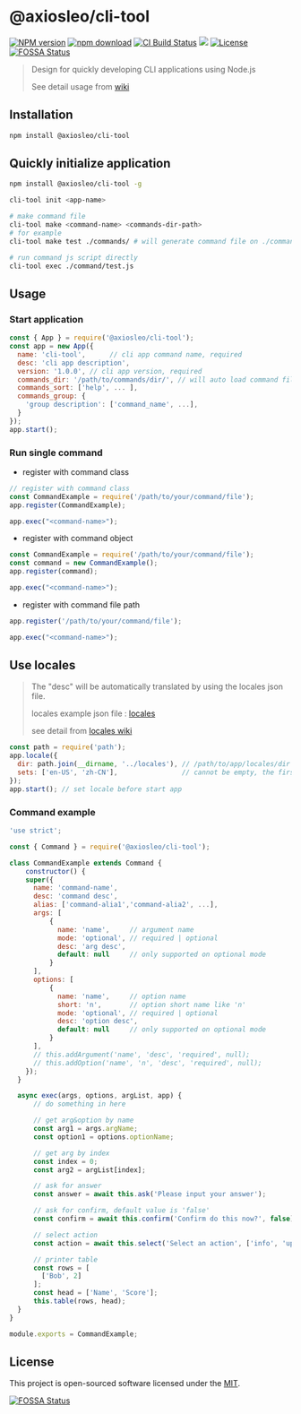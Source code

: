 # @axiosleo/cli-tool

[![NPM version](https://img.shields.io/npm/v/@axiosleo/cli-tool.svg?style=flat-square)](https://npmjs.org/package/@axiosleo/cli-tool)
[![npm download](https://img.shields.io/npm/dm/@axiosleo/cli-tool.svg?style=flat-square)](https://npmjs.org/package/@axiosleo/cli-tool)
[![CI Build Status](https://github.com/AxiosCros/node-cli/actions/workflows/ci.yml/badge.svg)](https://github.com/AxiosCros/node-cli/actions/workflows/ci.yml)
[![](https://codecov.io/gh/AxiosCros/node-cli/branch/master/graph/badge.svg)](https://codecov.io/gh/AxiosCros/node-cli)
[![License](https://img.shields.io/github/license/AxiosCros/node-cli?color=%234bc524)](LICENSE)
[![FOSSA Status](https://app.fossa.com/api/projects/git%2Bgithub.com%2FAxiosCros%2Fnode-cli.svg?type=shield)](https://app.fossa.com/projects/git%2Bgithub.com%2FAxiosCros%2Fnode-cli/refs/branch/master)

> Design for quickly developing CLI applications using Node.js
>
> See detail usage from [wiki](https://github.com/AxiosCros/node-cli/wiki)

## Installation

```bash
npm install @axiosleo/cli-tool
```

## Quickly initialize application

```bash
npm install @axiosleo/cli-tool -g

cli-tool init <app-name>

# make command file
cli-tool make <command-name> <commands-dir-path>
# for example
cli-tool make test ./commands/ # will generate command file on ./commands/test.js

# run command js script directly
cli-tool exec ./command/test.js
```

## Usage

### Start application

```js
const { App } = require('@axiosleo/cli-tool');
const app = new App({
  name: 'cli-tool',      // cli app command name, required
  desc: 'cli app description',
  version: '1.0.0', // cli app version, required
  commands_dir: '/path/to/commands/dir/', // will auto load command files
  commands_sort: ['help', ... ],
  commands_group: {
    'group description': ['command_name', ...],
  }
});
app.start();
```

### Run single command

- register with command class

```js
// register with command class
const CommandExample = require('/path/to/your/command/file');
app.register(CommandExample);

app.exec("<command-name>");
```

- register with command object

```js
const CommandExample = require('/path/to/your/command/file');
const command = new CommandExample();
app.register(command);

app.exec("<command-name>");
```

- register with command file path

```js
app.register('/path/to/your/command/file');

app.exec("<command-name>");
```

## Use locales

> The "desc" will be automatically translated by using the locales json file.
>
> locales example json file : [locales](./locales)
>
> see detail from [locales wiki](https://github.com/AxiosCros/node-cli/wiki/locales)

```js
const path = require('path');
app.locale({
  dir: path.join(__dirname, '../locales'), // /path/to/app/locales/dir
  sets: ['en-US', 'zh-CN'],                // cannot be empty, the first set as default.
});
app.start(); // set locale before start app
```

### Command example

```js
'use strict';

const { Command } = require('@axiosleo/cli-tool');

class CommandExample extends Command {
    constructor() {
    super({
      name: 'command-name',
      desc: 'command desc',
      alias: ['command-alia1','command-alia2', ...],
      args: [
          {
            name: 'name',     // argument name
            mode: 'optional', // required | optional
            desc: 'arg desc',
            default: null     // only supported on optional mode
          }
      ],
      options: [
          {
            name: 'name',     // option name
            short: 'n',       // option short name like 'n'
            mode: 'optional', // required | optional
            desc: 'option desc',
            default: null     // only supported on optional mode
          }
      ],
      // this.addArgument('name', 'desc', 'required', null);
      // this.addOption('name', 'n', 'desc', 'required', null);
    });
  }

  async exec(args, options, argList, app) {
      // do something in here

      // get arg&option by name
      const arg1 = args.argName;
      const option1 = options.optionName;

      // get arg by index
      const index = 0;
      const arg2 = argList[index];

      // ask for answer
      const answer = await this.ask('Please input your answer');

      // ask for confirm, default value is 'false'
      const confirm = await this.confirm('Confirm do this now?', false);

      // select action
      const action = await this.select('Select an action', ['info', 'update']);

      // printer table
      const rows = [
        ['Bob', 2]
      ];
      const head = ['Name', 'Score'];
      this.table(rows, head);
  }
}

module.exports = CommandExample;
```

## License

This project is open-sourced software licensed under the [MIT](LICENSE).

[![FOSSA Status](https://app.fossa.com/api/projects/git%2Bgithub.com%2FAxiosCros%2Fnode-cli.svg?type=large)](https://app.fossa.com/projects/git%2Bgithub.com%2FAxiosCros%2Fnode-cli/refs/branch/master)
